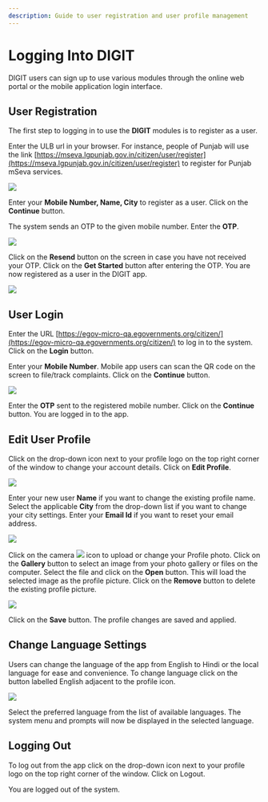 ```yaml
---
description: Guide to user registration and user profile management
---
```


# Logging Into DIGIT

DIGIT users can sign up to use various modules through the online web portal or the mobile application login interface.

## User Registration

The first step to logging in to use the **DIGIT** modules is to register as a user.

Enter the ULB url in your browser. For instance, people of Punjab will use the link [https://mseva.lgpunjab.gov.in/citizen/user/register](https://mseva.lgpunjab.gov.in/citizen/user/register) to register for Punjab mSeva services.

![](https://docs.google.com/drawings/u/0/d/sCySEn2c6u0FD_9SmYqV9XA/image?w=624&h=379&rev=1&ac=1&parent=1pR9OLsrbm5UDtHSuq-Iv2BM78gUTwagbwGpCMGdeqrg)

Enter your **Mobile Number, Name, City** to register as a user. Click on the **Continue** button.

The system sends an OTP to the given mobile number. Enter the **OTP**.

![](https://docs.google.com/drawings/u/0/d/s2T32WcZI52UesXbpGgcd5Q/image?w=624&h=333&rev=1&ac=1&parent=1pR9OLsrbm5UDtHSuq-Iv2BM78gUTwagbwGpCMGdeqrg)

Click on the **Resend** button on the screen in case you have not received your OTP. Click on the **Get Started** button after entering the OTP. You are now registered as a user in the DIGIT app.

![](https://docs.google.com/drawings/u/0/d/sNyb8dw-xIYxcNLqvo3_d8w/image?w=624&h=349&rev=1&ac=1&parent=1pR9OLsrbm5UDtHSuq-Iv2BM78gUTwagbwGpCMGdeqrg)

## User Login

Enter the URL [https://egov-micro-qa.egovernments.org/citizen/](https://egov-micro-qa.egovernments.org/citizen/) to log in to the system. Click on the **Login** button.

Enter your **Mobile Number**. Mobile app users can scan the QR code on the screen to file/track complaints. Click on the **Continue** button.

![](https://docs.google.com/drawings/u/0/d/s7OCFfVMKFIftTROaEpzaug/image?w=624&h=364&rev=1&ac=1&parent=1pR9OLsrbm5UDtHSuq-Iv2BM78gUTwagbwGpCMGdeqrg)

Enter the **OTP** sent to the registered mobile number. Click on the **Continue** button. You are logged in to the app.

## Edit User Profile

Click on the drop-down icon next to your profile logo on the top right corner of the window to change your account details. Click on **Edit Profile**.

![](https://docs.google.com/drawings/u/0/d/sFKAsXe9liLY7Lo0M8W9t4g/image?w=624&h=276&rev=1&ac=1&parent=1pR9OLsrbm5UDtHSuq-Iv2BM78gUTwagbwGpCMGdeqrg)

Enter your new user **Name** if you want to change the existing profile name. Select the applicable **City** from the drop-down list if you want to change your city settings. Enter your **Email Id** if you want to reset your email address.

![](https://docs.google.com/drawings/u/0/d/sBqvSnRMTqVKhmjaDMEJLYA/image?w=624&h=281&rev=1&ac=1&parent=1pR9OLsrbm5UDtHSuq-Iv2BM78gUTwagbwGpCMGdeqrg)

Click on the camera ![](https://lh4.googleusercontent.com/TByzXzqFM0xmlOY171TFHKEst3YNcF6R-xQPlvOT5IJaD-nucFOcwTp4xeZn94Lwp2eEJ8w_xO_QR5g7ZEjnuGEq8EMJSi7rVw3T_m-qdkfQrS_sEA_duHIC4nKAfa2yTLS35hSA) icon to upload or change your Profile photo. Click on the **Gallery** button to select an image from your photo gallery or files on the computer. Select the file and click on the **Open** button. This will load the selected image as the profile picture. Click on the **Remove** button to delete the existing profile picture.

![](https://lh5.googleusercontent.com/UmbDvYrrd1YR2kFw_T1iygV1tbJ_dmY3MLm1-d-YivLrFzlQEpJHJ0Fp0eBm-E07oowkR0JOhdiPhWQLHRXl8wQlVEiXBGahoT1cnvfpmtSHeGTddpxVXWoHqt1WAaM6DFRP0VZq)

Click on the **Save** button. The profile changes are saved and applied.

## Change Language Settings

Users can change the language of the app from English to Hindi or the local language for ease and convenience. To change language click on the button labelled English adjacent to the profile icon.

![](https://lh5.googleusercontent.com/8RLiQNz0rnEHUlMqYyd12AiUNunpCVq2fGCwx6RUJo1NdQzBe8PhM23Ve-I1Ie8u_QRfNayWxdco2mvf2vcNMIRri1BBZarqYX4UY_cZ6BAg-ah1MFOBnMz9-oZTjFUdgLljN2GE)

Select the preferred language from the list of available languages. The system menu and prompts will now be displayed in the selected language.

## Logging Out

To log out from the app click on the drop-down icon next to your profile logo on the top right corner of the window. Click on Logout.

You are logged out of the system.

